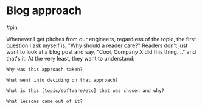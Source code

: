 # Blog approach 

#pin

Whenever I get pitches from our engineers, regardless of the topic, the first question I ask myself is, "Why should a reader care?" Readers don't just want to look at a blog post and say, "Cool, Company X did this thing...." and that's it. At the very least, they want to understand:

  

    Why was this approach taken?  

    What went into deciding on that approach?  

    What is this [topic/software/etc] that was chosen and why?  

    What lessons came out of it? 
